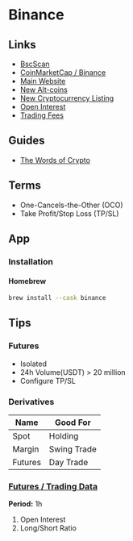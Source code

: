# Binance

## Links

- [BscScan](https://bscscan.com/)
- [CoinMarketCap / Binance](https://coinmarketcap.com/exchanges/binance/)
- [Main Website](https://binance.com)
- [New Alt-coins](https://binance.com/en/altcoins/new)
- [New Cryptocurrency Listing](https://binance.com/en/support/announcement/c-48)
- [Open Interest](https://binance.com/en/futures/funding-history/4)
- [Trading Fees](https://binance.com/en/fee/schedule)

## Guides

- [The Words of Crypto](https://academy.binance.com/en/glossary)

## Terms

- One-Cancels-the-Other (OCO)
- Take Profit/Stop Loss (TP/SL)

## App

### Installation

#### Homebrew

```sh
brew install --cask binance
```

## Tips

### Futures

- Isolated
- 24h Volume(USDT) > 20 million
- Configure TP/SL

### Derivatives

| Name    | Good For    |
| ------- | ----------- |
| Spot    | Holding     |
| Margin  | Swing Trade |
| Futures | Day Trade   |

### [Futures / Trading Data](https://binance.com/en/futures/funding-history/4)

**Period:** 1h

1. Open Interest
2. Long/Short Ratio

